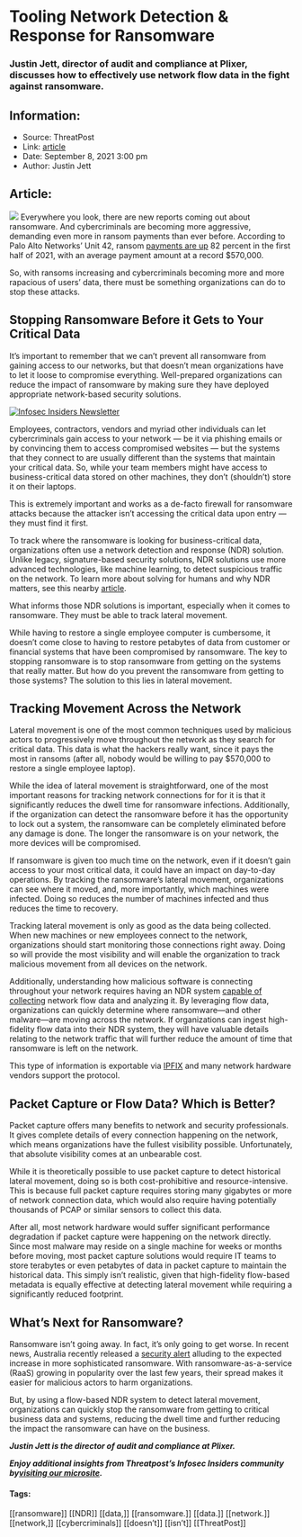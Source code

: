 # Tooling Network Detection & Response for Ransomware
### Justin Jett, director of audit and compliance at Plixer, discusses how to effectively use network flow data in the fight against ransomware.

## Information:
+ Source: ThreatPost
+ Link: [article](https://kasperskycontenthub.com/threatpost-global/?p=169290)
+ Date: September 8, 2021  3:00 pm
+ Author: Justin Jett


## Article:
![](https://media.threatpost.com/wp-content/uploads/sites/103/2021/09/08142255/gate-e1631125398775.jpg)
Everywhere you look, there are new reports coming out about ransomware. And cybercriminals are becoming more aggressive, demanding even more in ransom payments than ever before. According to Palo Alto Networks’ Unit 42, ransom [payments are up](https://www.paloaltonetworks.com/blog/2021/08/ransomware-crisis/) 82 percent in the first half of 2021, with an average payment amount at a record $570,000.


So, with ransoms increasing and cybercriminals becoming more and more rapacious of users’ data, there must be something organizations can do to stop these attacks.


Stopping Ransomware Before it Gets to Your Critical Data
--------------------------------------------------------


It’s important to remember that we can’t prevent all ransomware from gaining access to our networks, but that doesn’t mean organizations have to let it loose to compromise everything. Well-prepared organizations can reduce the impact of ransomware by making sure they have deployed appropriate network-based security solutions.


[![Infosec Insiders Newsletter](https://media.threatpost.com/wp-content/uploads/sites/103/2021/07/10165815/infosec_insiders_in_article_promo.png)](https://threatpost.com/infosec-insider-subscription-page/?utm_source=ART&utm_medium=ART&utm_campaign=InfosecInsiders_Newsletter_Promo/)


Employees, contractors, vendors and myriad other individuals can let cybercriminals gain access to your network — be it via phishing emails or by convincing them to access compromised websites — but the systems that they connect to are usually different than the systems that maintain your critical data. So, while your team members might have access to business-critical data stored on other machines, they don’t (shouldn’t) store it on their laptops.


This is extremely important and works as a de-facto firewall for ransomware attacks because the attacker isn’t accessing the critical data upon entry — they must find it first.


To track where the ransomware is looking for business-critical data, organizations often use a network detection and response (NDR) solution. Unlike legacy, signature-based security solutions, NDR solutions use more advanced technologies, like machine learning, to detect suspicious traffic on the network. To learn more about solving for humans and why NDR matters, see this nearby [article](https://threatpost.com/network-detection-response-human-problem/165332/).


What informs those NDR solutions is important, especially when it comes to ransomware. They must be able to track lateral movement.


While having to restore a single employee computer is cumbersome, it doesn’t come close to having to restore petabytes of data from customer or financial systems that have been compromised by ransomware. The key to stopping ransomware is to stop ransomware from getting on the systems that really matter. But how do you prevent the ransomware from getting to those systems? The solution to this lies in lateral movement.


Tracking Movement Across the Network
------------------------------------


Lateral movement is one of the most common techniques used by malicious actors to progressively move throughout the network as they search for critical data. This data is what the hackers really want, since it pays the most in ransoms (after all, nobody would be willing to pay $570,000 to restore a single employee laptop).


While the idea of lateral movement is straightforward, one of the most important reasons for tracking network connections for for it is that it significantly reduces the dwell time for ransomware infections. Additionally, if the organization can detect the ransomware before it has the opportunity to lock out a system, the ransomware can be completely eliminated before any damage is done. The longer the ransomware is on your network, the more devices will be compromised.


If ransomware is given too much time on the network, even if it doesn’t gain access to your most critical data, it could have an impact on day-to-day operations. By tracking the ransomware’s lateral movement, organizations can see where it moved, and, more importantly, which machines were infected. Doing so reduces the number of machines infected and thus reduces the time to recovery.


Tracking lateral movement is only as good as the data being collected. When new machines or new employees connect to the network, organizations should start monitoring those connections right away. Doing so will provide the most visibility and will enable the organization to track malicious movement from all devices on the network.


Additionally, understanding how malicious software is connecting throughout your network requires having an NDR system [capable of collecting](https://www.gartner.com/reviews/market/network-detection-and-response) network flow data and analyzing it. By leveraging flow data, organizations can quickly determine where ransomware—and other malware—are moving across the network. If organizations can ingest high-fidelity flow data into their NDR system, they will have valuable details relating to the network traffic that will further reduce the amount of time that ransomware is left on the network.


This type of information is exportable via [IPFIX](https://en.wikipedia.org/wiki/IP_Flow_Information_Export) and many network hardware vendors support the protocol.


Packet Capture or Flow Data? Which is Better?
---------------------------------------------


Packet capture offers many benefits to network and security professionals. It gives complete details of every connection happening on the network, which means organizations have the fullest visibility possible. Unfortunately, that absolute visibility comes at an unbearable cost.


While it is theoretically possible to use packet capture to detect historical lateral movement, doing so is both cost-prohibitive and resource-intensive. This is because full packet capture requires storing many gigabytes or more of network connection data, which would also require having potentially thousands of PCAP or similar sensors to collect this data.


After all, most network hardware would suffer significant performance degradation if packet capture were happening on the network directly. Since most malware may reside on a single machine for weeks or months before moving, most packet capture solutions would require IT teams to store terabytes or even petabytes of data in packet capture to maintain the historical data. This simply isn’t realistic, given that high-fidelity flow-based metadata is equally effective at detecting lateral movement while requiring a significantly reduced footprint.


What’s Next for Ransomware?
---------------------------


Ransomware isn’t going away. In fact, it’s only going to get worse. In recent news, Australia recently released a [security alert](https://www.cyber.gov.au/acsc/view-all-content/alerts/lockbit-20-ransomware-incidents-australia) alluding to the expected increase in more sophisticated ransomware. With ransomware-as-a-service (RaaS) growing in popularity over the last few years, their spread makes it easier for malicious actors to harm organizations.


But, by using a flow-based NDR system to detect lateral movement, organizations can quickly stop the ransomware from getting to critical business data and systems, reducing the dwell time and further reducing the impact the ransomware can have on the business.


***Justin Jett is the director of audit and compliance at Plixer.***


***Enjoy additional insights from Threatpost’s Infosec Insiders community by***[***visiting our microsite***](https://threatpost.com/microsite/infosec-insiders-community/)***.***




#### Tags:
[[ransomware]] [[NDR]] [[data,]] [[ransomware.]] [[data.]] [[network.]] [[network,]] [[cybercriminals]] [[doesn’t]] [[isn’t]] [[ThreatPost]]
